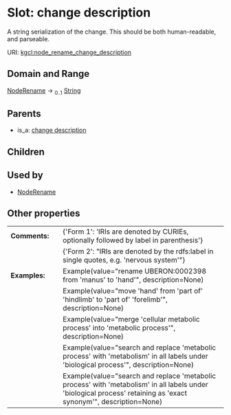 
# Slot: change description


A string serialization of the change. This should be both human-readable, and parseable.

URI: [kgcl:node_rename_change_description](http://w3id.org/kgcl_schema/node_rename_change_description)


## Domain and Range

[NodeRename](NodeRename.md) &#8594;  <sub>0..1</sub> [String](types/String.md)

## Parents

 *  is_a: [change description](change_description.md)

## Children


## Used by

 * [NodeRename](NodeRename.md)

## Other properties

|  |  |  |
| --- | --- | --- |
| **Comments:** | | {'Form 1': 'IRIs are denoted by CURIEs, optionally followed by label in parenthesis'} |
|  | | {'Form 2': "IRIs are denoted by the rdfs:label in single quotes, e.g. 'nervous system'"} |
| **Examples:** | | Example(value="rename UBERON:0002398 from 'manus' to 'hand'", description=None) |
|  | | Example(value="move 'hand' from 'part of' 'hindlimb' to 'part of' 'forelimb'", description=None) |
|  | | Example(value="merge 'cellular metabolic process' into 'metabolic process'", description=None) |
|  | | Example(value="search and replace 'metabolic process' with 'metabolism' in all labels under 'biological process'", description=None) |
|  | | Example(value="search and replace 'metabolic process' with 'metabolism' in all labels under 'biological process' retaining as 'exact synonym'", description=None) |

